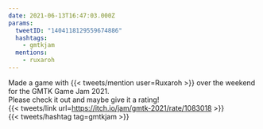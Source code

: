 ```yaml
---
date: 2021-06-13T16:47:03.000Z
params:
  tweetID: "1404118129559674886"
  hashtags:
    - gmtkjam
  mentions:
    - ruxaroh
---
```


Made a game with {{< tweets/mention user=Ruxaroh >}} over the weekend for the
GMTK Game Jam 2021.\
Please check it out and maybe give it a rating!\
{{< tweets/link url=https://itch.io/jam/gmtk-2021/rate/1083018 >}}\
{{< tweets/hashtag tag=gmtkjam >}}
